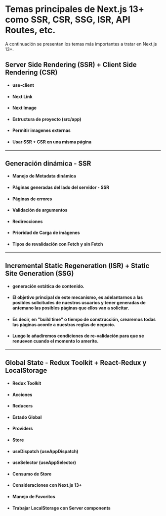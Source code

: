#  Temas principales de Next.js 13+ como SSR, CSR, SSG, ISR, API Routes, etc.
A continuación se presentan los temas más importantes a tratar en Next.js 13+.

## Server Side Rendering (SSR) + Client Side Rendering (CSR)
- #### use-client
- #### Next Link
- #### Next Image
- #### Estructura de proyecto (src/app)
- #### Permitir imagenes externas
- #### Usar SSR + CSR en una misma página

___

## Generación dinámica - SSR
- #### Manejo de Metadata dinámica
- #### Páginas generadas del lado del servidor - SSR
- #### Páginas de errores
- #### Validación de argumentos
- #### Redirecciones
- #### Prioridad de Carga de imágenes
- #### Tipos de revalidación con Fetch y sin Fetch

___

## Incremental Static Regeneration (ISR) + Static Site Generation (SSG)
- #### generación estática de contenido.
- #### El objetivo principal de este mecanismo, es adelantarnos a las posibles solicitudes de nuestros usuarios y tener generadas de antemano las posibles páginas que ellos van a solicitar.
- #### Es decir, en "build time" o tiempo de construcción, crearemos todas las páginas acorde a nuestras reglas de negocio.
- #### Luego le añadiremos condiciones de re-validación para que se renueven cuando el momento lo amerite.

___

## Global State - Redux Toolkit + React-Redux y LocalStorage
- #### Redux Toolkit
- #### Acciones
- #### Reducers
- #### Estado Global
- #### Providers
- #### Store
- #### useDispatch (useAppDispatch)
- #### useSelector (useAppSelector)
- #### Consumo de Store
- #### Consideraciones con Next.js 13+
- #### Manejo de Favoritos
- #### Trabajar LocalStorage con Server components
